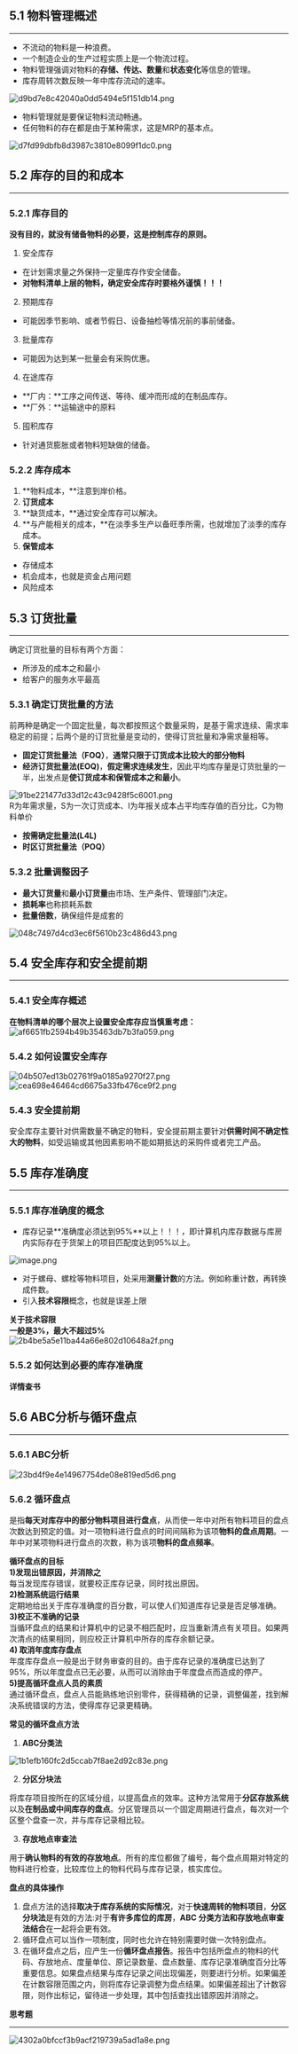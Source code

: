 <a name="VDCai"></a>
## 5.1	物料管理概述

---

- 不流动的物料是一种浪费。
- 一个制造企业的生产过程实质上是一个物流过程。
- 物料管理强调对物料的**存储、传达、数量**和**状态变化**等信息的管理。
- 库存周转次数反映一年中库存流动的速率。

![d9bd7e8c42040a0dd5494e5f151db14.png](https://cdn.nlark.com/yuque/0/2023/png/35432257/1678952704965-8f7026ef-eecb-45e9-bfda-0915b7e84366.png#averageHue=%23f6f6f6&clientId=uf80e3599-252c-4&from=paste&height=319&id=u075e079f&name=d9bd7e8c42040a0dd5494e5f151db14.png&originHeight=399&originWidth=711&originalType=binary&ratio=1.25&rotation=0&showTitle=false&size=138116&status=done&style=none&taskId=ua7481f26-1e6b-4be8-b796-d371173785e&title=&width=568.8)

- 物料管理就是要保证物料流动畅通。
- 任何物料的存在都是由于某种需求，这是MRP的基本点。

![d7fd99dbfb8d3987c3810e8099f1dc0.png](https://cdn.nlark.com/yuque/0/2023/png/35432257/1678953009688-7b8f1b54-3607-4643-b084-d0f7285f1c96.png#averageHue=%23ece8e8&clientId=uf80e3599-252c-4&from=paste&height=97&id=ud1a2c1fe&name=d7fd99dbfb8d3987c3810e8099f1dc0.png&originHeight=121&originWidth=744&originalType=binary&ratio=1.25&rotation=0&showTitle=false&size=75445&status=done&style=none&taskId=u543e29cb-ff74-4953-ad3f-517f4b5c37f&title=&width=595.2)

<a name="WIRwX"></a>
## 5.2	库存的目的和成本

---

<a name="kLlTh"></a>
### 5.2.1  库存目的

**没有目的，就没有储备物料的必要，这是控制库存的原则。**

1. 安全库存
- 在计划需求量之外保持一定量库存作安全储备。
- **对物料清单上层的物料，确定安全库存时要格外谨慎！！！**
2. 预期库存
- 可能因季节影响、或者节假日、设备抽检等情况前的事前储备。
3. 批量库存
- 可能因为达到某一批量会有采购优惠。
4. 在途库存
- **厂内：**工序之间传送、等待、缓冲而形成的在制品库存。
- **厂外：**运输途中的原料
5. 囤积库存
- 针对通货膨胀或者物料短缺做的储备。
<a name="hYxVw"></a>
### 5.2.2  库存成本

1. **物料成本，**注意到岸价格。
2. **订货成本**
3. **缺货成本，**通过安全库存可以解决。
4. **与产能相关的成本，**在淡季多生产以备旺季所需，也就增加了淡季的库存成本。
5. **保管成本**
- 存储成本
- 机会成本，也就是资金占用问题
- 风险成本

<a name="hli0R"></a>
## 5.3	订货批量

---

确定订货批量的目标有两个方面：

- 所涉及的成本之和最小
- 给客户的服务水平最高
<a name="AynL6"></a>
### 5.3.1  确定订货批量的方法

前两种是确定一个固定批量，每次都按照这个数量采购，是基于需求连续、需求率稳定的前提；后两个是的订货批量是变动的，使得订货批量和净需求量相等。

- **固定订货批量法（FOQ）**，**通常只限于订货成本比较大的部分物料**
- **经济订货批量法(EOQ)**，**假定需求连续发生**，因此平均库存量是订货批量的一半，出发点是**使订货成本和保管成本之和最小**。

![91be221477d33d12c43c9428f5c6001.png](https://cdn.nlark.com/yuque/0/2023/png/35432257/1678954995892-2e2a91e6-6eb7-4310-ad4c-885c2fa03cda.png#averageHue=%23f4f4f4&clientId=ue2a620a2-adc2-4&from=paste&height=58&id=u5f27ab88&name=91be221477d33d12c43c9428f5c6001.png&originHeight=72&originWidth=145&originalType=binary&ratio=1.25&rotation=0&showTitle=false&size=5226&status=done&style=none&taskId=u1308feb9-9a9f-4d55-b36b-cac96978ab3&title=&width=116)<br />R为年需求量，S为一次订货成本、I为年报关成本占平均库存值的百分比，C为物料单价

- **按需确定批量法(L4L)**
- **时区订货批量法（POQ）**

<a name="NK2sQ"></a>
### 5.3.2  批量调整因子

- **最大订货量**和**最小订货量**由市场、生产条件、管理部门决定。
- **损耗率**也称损耗系数
- **批量倍数**，确保组件是成套的

![048c7497d4cd3ec6f5610b23c486d43.png](https://cdn.nlark.com/yuque/0/2023/png/35432257/1678955388026-536fd7ad-21e7-4fe7-ba68-f744d02d4271.png#averageHue=%23f0f0f0&clientId=ue2a620a2-adc2-4&from=paste&height=195&id=u70d481e1&name=048c7497d4cd3ec6f5610b23c486d43.png&originHeight=244&originWidth=752&originalType=binary&ratio=1.25&rotation=0&showTitle=false&size=120067&status=done&style=none&taskId=u19011ff5-1d52-4a6c-8998-2737bc3c784&title=&width=601.6)

<a name="hmj3P"></a>
## 5.4	安全库存和安全提前期

---

<a name="jwWaJ"></a>
### 5.4.1 安全库存概述
**在物料清单的哪个层次上设置安全库存应当慎重考虑：**<br />![af6651fb2594b49b35463db7b3fa059.png](https://cdn.nlark.com/yuque/0/2023/png/35432257/1678955715258-9a7777d0-99c9-4689-b193-c5459f367426.png#averageHue=%23ededed&clientId=ue2a620a2-adc2-4&from=paste&height=188&id=ue6be68ee&name=af6651fb2594b49b35463db7b3fa059.png&originHeight=235&originWidth=724&originalType=binary&ratio=1.25&rotation=0&showTitle=false&size=133888&status=done&style=none&taskId=u626f8703-074d-4825-aa76-b1864f765cf&title=&width=579.2)
<a name="HBoeE"></a>
### 5.4.2  如何设置安全库存
![04b507ed13b02761f9a0185a9270f27.png](https://cdn.nlark.com/yuque/0/2023/png/35432257/1678955880128-5f93ed74-749b-4b7c-a010-6424602b2ef6.png#averageHue=%23f2f2f2&clientId=ue2a620a2-adc2-4&from=paste&height=263&id=ud96c5bba&name=04b507ed13b02761f9a0185a9270f27.png&originHeight=329&originWidth=742&originalType=binary&ratio=1.25&rotation=0&showTitle=false&size=141564&status=done&style=none&taskId=ufd7ed0aa-960b-4ecf-ae95-236ea60980d&title=&width=593.6)<br />![cea698e46464cd6675a33fb476ce9f2.png](https://cdn.nlark.com/yuque/0/2023/png/35432257/1678955924471-8270ea77-a003-4313-8913-825155fc4364.png#averageHue=%23f7f7f7&clientId=ue2a620a2-adc2-4&from=paste&height=369&id=ud13d5c09&name=cea698e46464cd6675a33fb476ce9f2.png&originHeight=461&originWidth=754&originalType=binary&ratio=1.25&rotation=0&showTitle=false&size=141983&status=done&style=none&taskId=u895b6f92-14f8-4857-9b2c-890103f43f2&title=&width=603.2)
<a name="ESej1"></a>
### 5.4.3  安全提前期
安全库存主要针对供需数量不确定的物料，安全提前期主要针对**供需时间不确定性大的物料**，如受运输或其他因素影响不能如期抵达的采购件或者完工产品。
<a name="ZmLiv"></a>
## 5.5 库存准确度

---

<a name="oHa6c"></a>
### 5.5.1  库存准确度的概念

- 库存记录**准确度必须达到95%**以上！！！，即计算机内库存数据与库房内实际存在于货架上的项目匹配度达到95%以上。

![image.png](https://cdn.nlark.com/yuque/0/2023/png/35432257/1678956600189-a9a910a5-dc88-4cb7-9d15-a867b23ce690.png#averageHue=%23000000&clientId=ue2a620a2-adc2-4&from=paste&height=67&id=u040ec934&name=image.png&originHeight=192&originWidth=1581&originalType=url&ratio=1.25&rotation=0&showTitle=false&size=35429&status=done&style=none&taskId=u4f9a2dc0-2c66-4664-a692-96de007b1c2&title=&width=554)

- 对于螺母、螺栓等物料项目，处采用**测量计数**的方法。例如称重计数，再转换成件数。
- 引入**技术容限**概念，也就是误差上限



**关于技术容限**<br />**一般是3%，最大不超过5%**<br />![2b4be5a5e11ba44a66e802d10648a2f.png](https://cdn.nlark.com/yuque/0/2023/png/35432257/1678956774444-08b941ef-bb11-4042-bf57-36fd6d718199.png#averageHue=%23eee8e7&clientId=ue2a620a2-adc2-4&from=paste&height=96&id=u0ace7c0e&name=2b4be5a5e11ba44a66e802d10648a2f.png&originHeight=120&originWidth=712&originalType=binary&ratio=1.25&rotation=0&showTitle=false&size=63220&status=done&style=none&taskId=ud6420f1c-6c19-48a6-9b8d-af0cf23bb08&title=&width=569.6)

<a name="AFVPk"></a>
### 5.5.2  如何达到必要的库存准确度
**详情查书**
<a name="Cpgre"></a>
## **5.6	ABC分析与循环盘点**

---


<a name="f9d1u"></a>
### 5.6.1  ABC分析
![23bd4f9e4e14967754de08e819ed5d6.png](https://cdn.nlark.com/yuque/0/2023/png/35432257/1678956974676-dc3c9626-85d2-4a21-97d0-da5164f56969.png#averageHue=%23f6f6f6&clientId=ue2a620a2-adc2-4&from=paste&height=393&id=ud1280056&name=23bd4f9e4e14967754de08e819ed5d6.png&originHeight=491&originWidth=747&originalType=binary&ratio=1.25&rotation=0&showTitle=false&size=168010&status=done&style=none&taskId=u49752e12-d627-412d-97f4-bd5c8e47a32&title=&width=597.6)
<a name="nt27v"></a>
### 5.6.2  循环盘点

是指**每天对库存中的部分物料项目进行盘点**，从而使一年中对所有物料项目的盘点次数达到预定的值。对一项物料进行盘点的时间间隔称为该项**物料的盘点周期**。一年中对某项物料进行盘点的次数，称为该项**物料的盘点频率**。

**循环盘点的目标**<br />**1)发现出错原因，并消除之**<br />每当发现库存错误，就要校正库存记录，同时找出原因。<br />**2)检测系统运行结果**<br />定期地给出关于库存准确度的百分数，可以使人们知道库存记录是否足够准确。<br />**3)校正不准确的记录**<br />当循环盘点的结果和计算机中的记录不相匹配时，应当重新清点有关项目。如果两次清点的结果相同，则应校正计算机中所存的库存余额记录。<br />**4) 取消年度库存盘点**<br />年度库存盘点一般是出于财务审查的目的。由于库存记录的准确度已达到了 95%，所以年度盘点已无必要，从而可以消除由于年度盘点而造成的停产。<br />**5)提高循环盘点人员的素质**<br />通过循环盘点，盘点人员能熟练地识别零件，获得精确的记录，调整偏差，找到解决系统错误的方法，使得库存记录更精确。

**常见的循环盘点方法**

1. **ABC分类法**

![1b1efb160fc2d5ccab7f8ae2d92c83e.png](https://cdn.nlark.com/yuque/0/2023/png/35432257/1678957439822-569799a4-c0cf-44b9-a2d6-d05ae2352fe7.png#averageHue=%23f0f0f0&clientId=ue2a620a2-adc2-4&from=paste&height=359&id=u954bc7b8&name=1b1efb160fc2d5ccab7f8ae2d92c83e.png&originHeight=449&originWidth=774&originalType=binary&ratio=1.25&rotation=0&showTitle=false&size=211033&status=done&style=none&taskId=udcaaf9bd-08d0-4bb9-afef-87866ac2e55&title=&width=619.2)

2. **分区分块法**

将库存项目按所在的区域分组，以提高盘点的效率。这种方法常用于**分区存放系统**以及**在制品或中间库存的盘点**。分区管理员以一个固定周期进行盘点，每次对一个区整个盘查一次，并与库存记录相比较。

3. **存放地点审查法**

用于**确认物料的有效的存放地点**。所有的库位都做了编号，每个盘点周期对特定的物料进行检查，比较库位上的物料代码与库存记录，核实库位。

**盘点的具体操作**

1. 盘点方法的选择**取决于库存系统的实际情况**，对于**快速周转的物料项目**，**分区分块法**是有效的方法:对于**有许多库位的库房**，**ABC 分类方法和存放地点审查法结合**在一起将会更有效。
2. 循环盘点可以当作一项制度，同时也允许在特别需要时做一次特别盘点。
3. 在循环盘点之后，应产生一份**循环盘点报告**。报告中包括所盘点的物料的代码、存放地点、度量单位、原记录数量、盘点数量、库存记录准确度百分比等重要信息。如果盘点结果与库存记录之间出现偏差，则要进行分析。如果偏差在计数容限范围之内，则将库存记录调整为盘点结果。如果偏差超出了计数容限，则作出标记，留待进一步处理，其中包括查找出错原因并消除之。

**思考题**

---

![4302a0bfccf3b9acf219739a5ad1a8e.png](https://cdn.nlark.com/yuque/0/2023/png/35432257/1678957522015-c05e70a0-009d-4cec-ad2a-d69c4396abbf.png#averageHue=%23f4f4f4&clientId=ue2a620a2-adc2-4&from=paste&height=274&id=ub740e952&name=4302a0bfccf3b9acf219739a5ad1a8e.png&originHeight=342&originWidth=787&originalType=binary&ratio=1.25&rotation=0&showTitle=false&size=136950&status=done&style=none&taskId=uf3b0cac4-8c0c-4ed6-8197-51bc789585d&title=&width=629.6)
